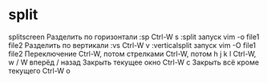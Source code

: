 split
=====

splitscreen
	Разделить по горизонтали
		:sp <filepath>
		Ctrl-W s
		:split
		запуск vim -o file1 file2
	Разделить по вертикали
		:vs <filepath>
		Ctrl-W v
		:verticalsplit
		запуск vim -O file1 file2
	Переключение
		Ctrl-W, потом стрелками
		Ctrl-W, потом h j k l
		Ctrl-W,  w / W вперёд / назад
	Закрыть текущее окно
		Ctrl-W c
	Закрыть всё кроме текущего
		Ctrl-W o